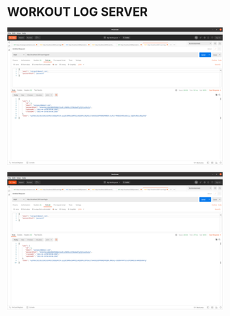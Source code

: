 # WORKOUT LOG SERVER

![USER POST: register, user](/screenshots/1_USER_POST_register_user.png)

![USER POST: register, user](/screenshots/2_USER_POST_login_user.png)
